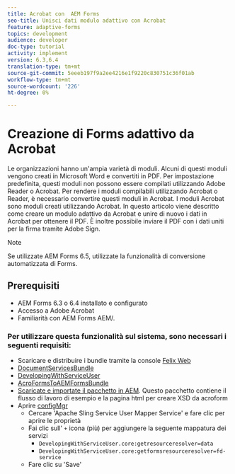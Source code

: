 ```yaml
---
title: Acrobat con  AEM Forms
seo-title: Unisci dati modulo adattivo con Acrobat
feature: adaptive-forms
topics: development
audience: developer
doc-type: tutorial
activity: implement
version: 6.3,6.4
translation-type: tm+mt
source-git-commit: 5eeeb197f9a2ee4216e1f9220c830751c36f01ab
workflow-type: tm+mt
source-wordcount: '226'
ht-degree: 0%

---
```



# Creazione di Forms adattivo da Acrobat

Le organizzazioni hanno un&#39;ampia varietà di moduli. Alcuni di questi moduli vengono creati in Microsoft Word e convertiti in PDF. Per impostazione predefinita, questi moduli non possono essere compilati utilizzando  Adobe Reader o  Acrobat. Per rendere i moduli compilabili utilizzando  Acrobat o Reader, è necessario convertire questi moduli in Acrobat. I moduli Acrobat sono moduli creati utilizzando  Acrobat. In questo articolo viene descritto come creare un modulo adattivo da Acrobat e unire di nuovo i dati in Acrobat per ottenere il PDF. È inoltre possibile inviare il PDF con i dati uniti per la firma tramite  Adobe Sign.

>[!NOTE]
>
>Se utilizzate  AEM Forms 6.5, utilizzate la funzionalità di conversione automatizzata di Forms.

## Prerequisiti

*  AEM Forms 6.3 o 6.4 installato e configurato
* Accesso a  Adobe Acrobat
* Familiarità con AEM Forms AEM/.

### Per utilizzare questa funzionalità sul sistema, sono necessari i seguenti requisiti:

* Scaricare e distribuire i bundle tramite la console [Felix Web](http://localhost:4502/system/console/bundles)
* [DocumentServicesBundle](/help/forms/assets/common-osgi-bundles/AEMFormsDocumentServices.core-1.0-SNAPSHOT.jar)
* [DevelopingWithServiceUser](/help/forms/assets/common-osgi-bundles/DevelopingWithServiceUser.jar)
* [AcroFormsToAEMFormsBundle](https://forms.enablementadobe.com/content/DemoServerBundles/AcroFormToAEMForm.core-1.0-SNAPSHOT.jar)
* [Scaricate e importate il pacchetto in AEM](assets/acro-form-aem-form.zip). Questo pacchetto contiene il flusso di lavoro di esempio e la pagina html per creare XSD da acroform
* Aprire [configMgr](http://localhost:4502/system/console/configMgr)
   * Cercare &#39;Apache Sling Service User Mapper Service&#39; e fare clic per aprire le proprietà
   * Fai clic sull&#39; `+` icona (più) per aggiungere la seguente mappatura dei servizi
      * `DevelopingWithServiceUser.core:getresourceresolver=data`
      * `DevelopingWithServiceUser.core:getformsresourceresolver=fd-service`
   * Fare clic su &#39;Save&#39;
